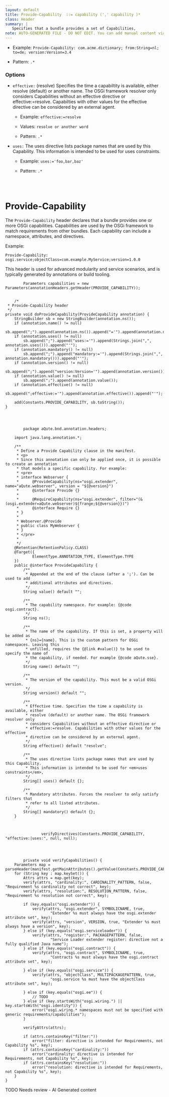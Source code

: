 ```yaml
---
layout: default
title: Provide-Capability  ::= capability (',' capability )*
class: Header
summary: |
   Specifies that a bundle provides a set of Capabilities,
note: AUTO-GENERATED FILE - DO NOT EDIT. You can add manual content via same filename in ext folder. 
---
```


- Example: `Provide-Capability: com.acme.dictionary; from:String=nl; to=de; version:Version=3.4`

- Pattern: `.*`

### Options 

- `effective:` (resolve) Specifies the time a capabiltity is available, either resolve (default) or another name. The OSGi framework resolver only considers Capabilities without an effective directive or effective:=resolve. Capabilties with other values for the effective directive can be considered by an external agent.
  - Example: `effective:=resolve`

  - Values: `resolve or another word`

  - Pattern: `.*`


- `uses:` The uses directive lists package names that are used by this Capability. This information is intended to be used for uses constraints.
  - Example: `uses:='foo,bar,baz'`

  - Pattern: `.*`

<!-- Manual content from: ext/provide_capability.md --><br /><br />

# Provide-Capability

The `Provide-Capability` header declares that a bundle provides one or more OSGi capabilities. Capabilities are used by the OSGi framework to match requirements from other bundles. Each capability can include a namespace, attributes, and directives.

Example:

```
Provide-Capability: osgi.service;objectClass=com.example.MyService;version=1.0.0
```

This header is used for advanced modularity and service scenarios, and is typically generated by annotations or build tooling.
	
			Parameters capabilities = new Parameters(annotationHeaders.getHeader(PROVIDE_CAPABILITY));
	
	
		/*
	 * Provide-Capability header
	 */
	private void doProvideCapability(ProvideCapability annotation) {
		StringBuilder sb = new StringBuilder(annotation.ns());
		if (annotation.name() != null)
			sb.append(";").append(annotation.ns()).append("='").append(annotation.name()).append("'");
		if (annotation.uses() != null)
			sb.append(";").append("uses:='").append(Strings.join(",", annotation.uses())).append("'");
		if (annotation.mandatory() != null)
			sb.append(";").append("mandatory:='").append(Strings.join(",", annotation.mandatory())).append("'");
		if (annotation.version() != null)
			sb.append(";").append("version:Version='").append(annotation.version()).append("'");
		if (annotation.value() != null)
			sb.append(";").append(annotation.value());
		if (annotation.effective() != null)
			sb.append(";effective:='").append(annotation.effective()).append("'");

		add(Constants.PROVIDE_CAPABILITY, sb.toString());
	}

	
	
	
			package aQute.bnd.annotation.headers;
		
		import java.lang.annotation.*;

		/**
		 * Define a Provide Capability clause in the manifest.
		 * <p>
		 * Since this annotation can only be applied once, it is possible to create an annotation
		 * that models a specific capability. For example:
		 * <pre>
		 * interface Webserver {
		 * 		@ProvideCapability(ns="osgi.extender", name="aQute.webserver", version = "${@version}")
		 * 	 	@interface Provide {}
		 * 
		 * 		@RequireCapability(ns="osgi.extender", filter="(&(osgi.extender=aQute.webserver)${frange;${@version}})")
		 * 	 	@interface Require {}
		 * }
		 * 
		 * Webserver.@Provide
		 * public class MyWebserver {
		 * }
		 * </pre>
		 * 
		 */
		@Retention(RetentionPolicy.CLASS)
		@Target({
				ElementType.ANNOTATION_TYPE, ElementType.TYPE
		})
		public @interface ProvideCapability {
			/**
			 * Appended at the end of the clause (after a ';'). Can be used to add
			 * additional attributes and directives.
			 */
			String value() default "";
		
			/**
			 * The capability namespace. For example: {@code osgi.contract}.
			 */
			String ns();
		
			/**
			 * The name of the capability. If this is set, a property will be added as
			 * {ns}={name}. This is the custom pattern for OSGi namespaces. Leaving this
			 * unfilled, requires the {@link #value()} to be used to specify the name of
			 * the capability, if needed. For example {@code aQute.sse}.
			 */
			String name() default "";
		
			/**
			 * The version of the capability. This must be a valid OSGi version.
			 */
			String version() default "";
		
			/**
			 * Effective time. Specifies the time a capability is available, either
			 * resolve (default) or another name. The OSGi framework resolver only
			 * considers Capabilities without an effective directive or
			 * effective:=resolve. Capabilities with other values for the effective
			 * directive can be considered by an external agent.
			 */
			String effective() default "resolve";
		
			/**
			 * The uses directive lists package names that are used by this Capability.
			 * This information is intended to be used for <em>uses constraints</em>,
			 */
			String[] uses() default {};
		
			/**
			 * Mandatory attributes. Forces the resolver to only satisfy filters that
			 * refer to all listed attributes.
			 */
			String[] mandatory() default {};
		}
			
			
			
					verifyDirectives(Constants.PROVIDE_CAPABILITY, "effective:|uses:", null, null);
					
					
					
					
			private void verifyCapabilities() {
		Parameters map = parseHeader(manifest.getMainAttributes().getValue(Constants.PROVIDE_CAPABILITY));
		for (String key : map.keySet()) {
			Attrs attrs = map.get(key);
			verify(attrs, "cardinality:", CARDINALITY_PATTERN, false, "Requirement %s cardinality not correct", key);
			verify(attrs, "resolution:", RESOLUTION_PATTERN, false, "Requirement %s resolution not correct", key);

			if (key.equals("osgi.extender")) {
				verify(attrs, "osgi.extender", SYMBOLICNAME, true,
						"Extender %s must always have the osgi.extender attribute set", key);
				verify(attrs, "version", VERSION, true, "Extender %s must always have a version", key);
			} else if (key.equals("osgi.serviceloader")) {
				verify(attrs, "register:", PACKAGEPATTERN, false,
						"Service Loader extender register: directive not a fully qualified Java name");
			} else if (key.equals("osgi.contract")) {
				verify(attrs, "osgi.contract", SYMBOLICNAME, true,
						"Contracts %s must always have the osgi.contract attribute set", key);

			} else if (key.equals("osgi.service")) {
				verify(attrs, "objectClass", MULTIPACKAGEPATTERN, true,
						"osgi.service %s must have the objectClass attribute set", key);

			} else if (key.equals("osgi.ee")) {
				// TODO
			} else if (key.startsWith("osgi.wiring.") || key.startsWith("osgi.identity")) {
				error("osgi.wiring.* namespaces must not be specified with generic requirements/capabilities");
			}

			verifyAttrs(attrs);

			if (attrs.containsKey("filter:"))
				error("filter: directive is intended for Requirements, not Capability %s", key);
			if (attrs.containsKey("cardinality:"))
				error("cardinality: directive is intended for Requirements, not Capability %s", key);
			if (attrs.containsKey("resolution:"))
				error("resolution: directive is intended for Requirements, not Capability %s", key);
		}
	}



TODO Needs review - AI Generated content
